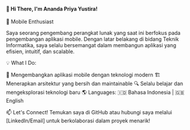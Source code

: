 <h4>👋 Hi There, I'm Ananda Priya Yustira!</h4>
🚀 Mobile Enthusiast

Saya seorang pengembang perangkat lunak yang saat ini berfokus pada pengembangan aplikasi mobile. Dengan latar belakang di bidang Teknik Informatika, saya selalu bersemangat dalam membangun aplikasi yang efisien, intuitif, dan scalable.

💡 What I Do:

📱 Mengembangkan aplikasi mobile dengan teknologi modern
🏗️ Menerapkan arsitektur yang bersih dan maintainable
🔍 Selalu belajar dan mengeksplorasi teknologi baru
🌎 Languages:
🇮🇩 Bahasa Indonesia | 🇬🇧 English

📫 Let's Connect!
Temukan saya di GitHub atau hubungi saya melalui [LinkedIn/Email] untuk berkolaborasi dalam proyek menarik!
